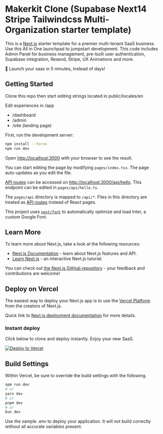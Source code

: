 # Makerkit Clone (Supabase Next14 Stripe Tailwindcss Multi-Organization starter template)
This is a [Next.js](https://nextjs.org/) starter template for a premier multi-tenant SaaS business. Use this All in One launchpad to jumpstart development. This code includes Admin Panel for business management, pre-built user authentication, Supabase integration, Resend, Stripe, UX Animations and more. 

🚀 Launch your saas in 5 minutes, instead of days!


## Getting Started

Clone this repo then start editing strings located in public/locales/en

Edit experiences in /app 
- /dashboard
- /admin
- /site (landing page)


First, run the development server:

```bash
npm install --force
npm run dev
```

Open [http://localhost:3000](http://localhost:3000) with your browser to see the result.

You can start editing the page by modifying `pages/index.tsx`. The page auto-updates as you edit the file.

[API routes](https://nextjs.org/docs/api-routes/introduction) can be accessed on [http://localhost:3000/api/hello](http://localhost:3000/api/hello). This endpoint can be edited in `pages/api/hello.ts`.

The `pages/api` directory is mapped to `/api/*`. Files in this directory are treated as [API routes](https://nextjs.org/docs/api-routes/introduction) instead of React pages.

This project uses [`next/font`](https://nextjs.org/docs/basic-features/font-optimization) to automatically optimize and load Inter, a custom Google Font.

## Learn More

To learn more about Next.js, take a look at the following resources:

- [Next.js Documentation](https://nextjs.org/docs) - learn about Next.js features and API.
- [Learn Next.js](https://nextjs.org/learn) - an interactive Next.js tutorial.

You can check out [the Next.js GitHub repository](https://github.com/vercel/next.js/) - your feedback and contributions are welcome!

## Deploy on Vercel

The easiest way to deploy your Next.js app is to use the [Vercel Platform](https://vercel.com/new?utm_medium=default-template&filter=next.js&utm_source=create-next-app&utm_campaign=create-next-app-readme) from the creators of Next.js.

Quick link to [Next.js deployment documentation](https://nextjs.org/docs/deployment) for more details.

### Instant deploy
Click below to clone and deploy instantly. Enjoy your new SaaS.

[![Deploy to Vercel](https://vercel.com/button)](https://vercel.com/new/import?s=https%3A%2F%2Fgithub.com%2Fcameronking4%2Flra-saas-kit&demo-title=Launch%20Ready%20SaaS&demo-description=The%20ultimate%20startboard%20for%20multi%20organization%20SaaS%20business%20with%20Admin%20Panel%2C%20Auth%2C%20Supabase%2C%20Resend%2C%20Stripe%2C%20Animations%20and%20more.&demo-url=https%3A%2F%2Flra-saas.vercel.app%2F&demo-image=https%3A%2F%2Flra-saas.vercel.app%2F_next%2Fimage%3Furl%3D%252Fassets%252Fimages%252Fdashboard-dark.jpg%26w%3D3840%26q%3D75&showOptionalTeamCreation=false&project-name=lra-saas-kit&framework=nextjs&totalProjects=1&remainingProjects=1)


## Build Settings
Within Vercel, be sure to override the build settings with the following.

```bash
npm run dev
# or
yarn dev
# or
pnpm dev
# or
bun dev
```

Use the sample .env to deploy your application. It will not build correctly without all accurate variables present.
